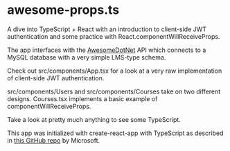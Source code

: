# awesome-props.ts

A dive into TypeScript + React with an introduction to client-side JWT authentication and some practice with React.componentWillReceiveProps.

The app interfaces with the [AwesomeDotNet](https://github.com/mjosc/AwesomeDotNet) API which connects to a MySQL database with a very simple LMS-type schema.

Check out src/components/App.tsx for a look at a very raw implementation of client-side JWT authentication.

src/components/Users and src/components/Courses take on two different designs. Courses.tsx implements a basic example of componentWillReceiveProps.

Take a look at pretty much anything to see some TypeScript.

This app was initialized with create-react-app with TypeScript as described in [this GitHub repo](https://github.com/Microsoft/TypeScript-React-Starter) by Microsoft.


